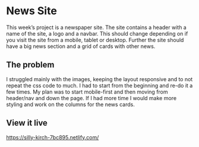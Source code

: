 # News Site

This week’s project is a newspaper site. The site contains a header with a name of the site, a logo and a navbar. This should change depending on if you visit the site from a mobile, tablet or desktop. Further the site should have a big news section and a grid of cards with other news.

## The problem

I struggled mainly with the images, keeping the layout responsive and to not repeat the css code to much. I had to start from the beginning and re-do it a few times. My plan was to start mobile-first and then moving from header/nav and down the page. If I had more time I would make more styling and work on the columns for the news cards.

## View it live

https://silly-kirch-7bc895.netlify.com/
